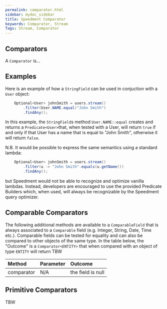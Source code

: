 ```yaml
---
permalink: comparator.html
sidebar: mydoc_sidebar
title: Speedment Comparator
keywords: Comparator, Stream
Tags: Stream, Comparator
---
```


## Comparators

A `Comparator` is... 

## Examples

Here is an example of how a `StringField` can be used in conjuction with
a `User` object:

``` java
    Optional<User> johnSmith = users.stream()
        .filter(User.NAME.equal("John Smith")
        .findAny();
```
In this example, the `StringField`s method `User.NAME::equal` creates 
and returns a `Predicate<User>`that, when tested with a User, will 
return `true` if and only if that User has a name that is equal to "John Smith",
otherwise it will return `false`.

N.B. It would be possible to express the same semantics using a standard lambda:
``` java
    Optional<User> johnSmith = users.stream()
        .filter(u -> "John Smith".equals(u.getName())
        .findAny();
```
but Speedment would not be able to recognize and optimize vanilla lambdas. Instead,
developers are encouraged to use the provided Predicate Builders which, when used,
will always be recognizable by the Speedment query optimizer.


## Comparable Comparators
The following additional methods are available to a `ComparableField` that is
always associated to a `Comparable` field (e.g. Integer, String, Date, Time etc.).
Comparable fields can be tested for equality and can also be compared to other
 objects of the same type.
In the table below, the "Outcome" is a `Comparator<ENTITY>` that when compared with 
an object of type `ENTITY` will return TBW

| Method       | Parameter | Outcome                                                |
| :----------  | :-------- | :----------------------------------------------------- |
| comparator   | N/A       | the field is null                                      |



## Primitive Comparators
TBW


